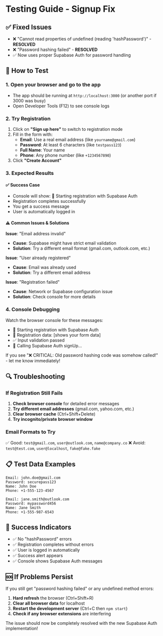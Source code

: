 # Testing Guide - Signup Fix

## ✅ Fixed Issues
- ❌ "Cannot read properties of undefined (reading 'hashPassword')" - **RESOLVED**
- ❌ "Password hashing failed" - **RESOLVED**
- ✅ Now uses proper Supabase Auth for password handling

## 🧪 How to Test

### 1. Open your browser and go to the app
- The app should be running at `http://localhost:3000` (or another port if 3000 was busy)
- Open Developer Tools (F12) to see console logs

### 2. Try Registration
1. Click on **"Sign up here"** to switch to registration mode
2. Fill in the form with:
   - **Email**: Use a real email address (like `yourname@gmail.com`)
   - **Password**: At least 6 characters (like `testpass123`)
   - **Full Name**: Your name
   - **Phone**: Any phone number (like `+1234567890`)
3. Click **"Create Account"**

### 3. Expected Results

#### ✅ **Success Case**
- Console will show: 🔐 Starting registration with Supabase Auth
- Registration completes successfully
- You get a success message
- User is automatically logged in

#### ⚠️ **Common Issues & Solutions**

**Issue**: "Email address invalid"
- **Cause**: Supabase might have strict email validation
- **Solution**: Try a different email format (gmail.com, outlook.com, etc.)

**Issue**: "User already registered" 
- **Cause**: Email was already used
- **Solution**: Try a different email address

**Issue**: "Registration failed"
- **Cause**: Network or Supabase configuration issue
- **Solution**: Check console for more details

### 4. Console Debugging
Watch the browser console for these messages:
- 🔐 Starting registration with Supabase Auth
- 📝 Registration data: [shows your form data]
- ✅ Input validation passed
- 📡 Calling Supabase Auth signUp...

If you see "❌ CRITICAL: Old password hashing code was somehow called!" - let me know immediately!

## 🔍 Troubleshooting

### If Registration Still Fails

1. **Check browser console** for detailed error messages
2. **Try different email addresses** (gmail.com, yahoo.com, etc.)
3. **Clear browser cache** (Ctrl+Shift+Delete)
4. **Try incognito/private browser window**

### Email Formats to Try
✅ Good: `test@gmail.com`, `user@outlook.com`, `name@company.co`
❌ Avoid: `test@test.com`, `user@localhost`, `fake@fake.fake`

## 📋 Test Data Examples

```
Email: john.doe@gmail.com
Password: securepass123
Name: John Doe
Phone: +1-555-123-4567
```

```
Email: jane.smith@outlook.com  
Password: mypassword456
Name: Jane Smith
Phone: +1-555-987-6543
```

## 🎯 Success Indicators
- ✅ No "hashPassword" errors
- ✅ Registration completes without errors
- ✅ User is logged in automatically
- ✅ Success alert appears
- ✅ Console shows Supabase Auth messages

## 🆘 If Problems Persist
If you still get "password hashing failed" or any undefined method errors:

1. **Hard refresh** the browser (Ctrl+Shift+R)
2. **Clear all browser data** for localhost
3. **Restart the development server** (Ctrl+C then `npm start`)
4. **Check if any browser extensions** are interfering

The issue should now be completely resolved with the new Supabase Auth implementation!
